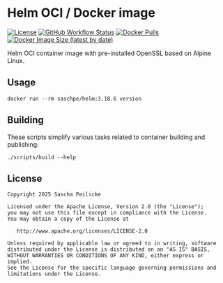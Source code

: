 # Helm OCI / Docker image

[![License](https://img.shields.io/github/license/saschpe/docker-helm)](https://opensource.org/licenses/Apache-2.0)
[![GitHub Workflow Status](https://img.shields.io/github/actions/workflow/status/saschpe/helm/ci.yml?branch=main)](https://github.com/saschpe/docker-helm/actions?query=branch%3Amain++)
[![Docker Pulls](https://img.shields.io/docker/pulls/saschpe/helm)](https://hub.docker.com/r/saschpe/helm)
[![Docker Image Size (latest by date)](https://img.shields.io/docker/image-size/saschpe/helm)](https://hub.docker.com/r/saschpe/helm)

Helm OCI container image with pre-installed OpenSSL based on Alpine Linux.

## Usage

```shell
docker run --rm saschpe/helm:3.18.6 version
```

## Building

These scripts simplify various tasks related to container building and
publishing:

```shell
./scripts/build --help
```

## License

    Copyright 2025 Sascha Peilicke

    Licensed under the Apache License, Version 2.0 (the "License");
    you may not use this file except in compliance with the License.
    You may obtain a copy of the License at

       http://www.apache.org/licenses/LICENSE-2.0

    Unless required by applicable law or agreed to in writing, software
    distributed under the License is distributed on an "AS IS" BASIS,
    WITHOUT WARRANTIES OR CONDITIONS OF ANY KIND, either express or implied.
    See the License for the specific language governing permissions and
    limitations under the License.
